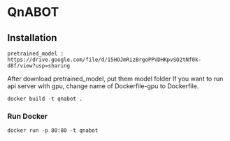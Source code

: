 # QnABOT

## Installation

	pretrained_model : https://drive.google.com/file/d/15HOJmRizBrgoPPVDHKpvSO2tNf0k-d8f/view?usp=sharing

After download pretrained_model, put them model folder
If you want to run api server with gpu, change name of Dockerfile-gpu to Dockerfile.

	docker build -t qnabot .

### Run Docker

	docker run -p 80:80 -t qnabot